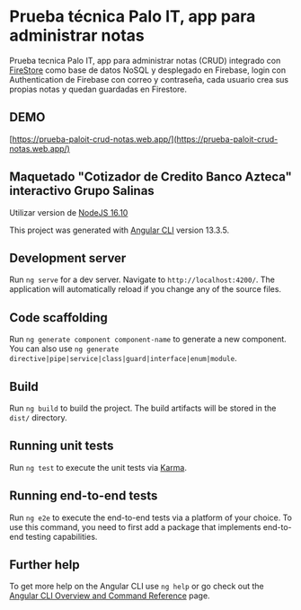 # Prueba técnica Palo IT, app para administrar notas

Prueba tecnica Palo IT, app para administrar notas (CRUD) integrado con [FireStore](https://firebase.google.com/products/firestore?hl=es-419) como base de datos NoSQL y desplegado en Firebase, login con Authentication de Firebase con correo y contraseña, cada usuario crea sus propias notas y quedan guardadas en Firestore.
 
## DEMO

[https://prueba-paloit-crud-notas.web.app/](https://prueba-paloit-crud-notas.web.app/)

## Maquetado "Cotizador de Credito Banco Azteca" interactivo Grupo Salinas

Utilizar version de [NodeJS 16.10](https://nodejs.org/dist/v16.10.0/)

This project was generated with [Angular CLI](https://github.com/angular/angular-cli) version 13.3.5.

## Development server

Run `ng serve` for a dev server. Navigate to `http://localhost:4200/`. The application will automatically reload if you change any of the source files.

## Code scaffolding

Run `ng generate component component-name` to generate a new component. You can also use `ng generate directive|pipe|service|class|guard|interface|enum|module`.

## Build

Run `ng build` to build the project. The build artifacts will be stored in the `dist/` directory.

## Running unit tests

Run `ng test` to execute the unit tests via [Karma](https://karma-runner.github.io).

## Running end-to-end tests

Run `ng e2e` to execute the end-to-end tests via a platform of your choice. To use this command, you need to first add a package that implements end-to-end testing capabilities.

## Further help

To get more help on the Angular CLI use `ng help` or go check out the [Angular CLI Overview and Command Reference](https://angular.io/cli) page.
